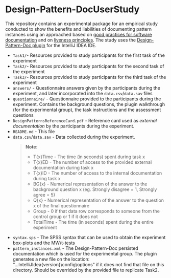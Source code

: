 # Design-Pattern-DocUserStudy

This repository contains an experimental package for an empirical study conducted to show the benefits and liabilities of documenting pattern instances using an approached based on [good practices for software documentation](http://www.hillside.net/plop/2009/papers/ACMVersions/correia.pdf) and on [liveness principles](https://dl.acm.org/doi/10.1145/3328433.3328456). The study uses the [Design-Pattern-Doc plugin](https://github.com/lemosf-ppb/Design-Pattern-Doc) for the IntelliJ IDEA IDE.

 - `Task1/`- Resources provided to study participants for the first task of the experiment
 - `Task2/`- Resources provided to study participants for the second task of the experiment
 - `Task3/`- Resources provided to study participants for the third task of the experiment
 - `answers/` - Questionnaire answers given by the participants during the experiment, and later incorporated into the `data.csv`/`data.sav` files
 - `questionnaire/` - Questionnaire provided to the participants during the experiment. Contains the background questions, the plugin walkthrough (for the experimental group), the task instructions and the assessment questions
 - `DesignPatternsReferenceCard.pdf` - Reference card used as _external documentation_ by the participants during the experiment.
 - `README.md` - This file
 - `data.csv`/`data.sav` - Data collected during the experiment.
   > **Note:** 
   > - T{x}Time - The time (in seconds) spent during task x
   > - T{x}ED - The number of access to the provided external documentation during task x
   > - T{x}ID - The number of access to the internal documentation during task x
   > - BG{x} - Numerical representation of the answer to the background question x (eg. Strongly disagree = 1, Strongly agree = 5)
   > - Q{x} - Numerical representation of the answer to the question x of the final questionnaire
   > - Group - 0 if that data row corresponds to someone from the control group or 1 if it does not
   > - TotalTime - The time (in seconds) spent during the entire experiment 
 - `syntax.sps` - The SPSS syntax that can be used to obtain the experiment box-plots and the MW/t-tests
 - `pattern_instances.xml` - The Design-Pattern-Doc persisted documentation which is used for the experimental group. The plugin generates a new file on the location: "..\.IntelliJIdea{version}\config\options" if it does not find that file on this directory. Should be overrided by the provided file to replicate Task2.
